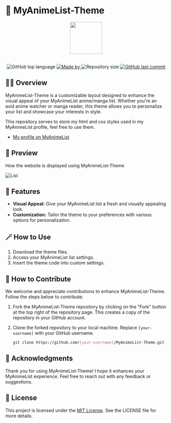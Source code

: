 # 🎨 MyAnimeList-Theme

<div id="top" align="center">
    <a href="https://github.com/Thomazrlima/MyAnimeList-Theme#readme">
        <img src="https://upload.wikimedia.org/wikipedia/commons/7/7a/MyAnimeList_Logo.png" width="100" height="100">
    </a>
  <br>
  <br>
</div>

<p align="center">
  <img alt="GitHub top language" src="https://img.shields.io/github/languages/top/Thomazrlima/MyAnimeList-Theme?color=2e51a1&labelColor=000000">

  <a href="https://www.linkedin.com/in/Thomazrlima/">
    <img alt="Made by" src="https://img.shields.io/static/v1?label=made%20by&message=Thomaz%20Lima&color=2e51a1&labelColor=000000)](https://www.linkedin.com/in/johnggli/">
  </a>

  <img alt="Repository size" src="https://img.shields.io/github/repo-size/Thomazrlima/MyAnimeList-Theme?color=2e51a1&labelColor=000000">

  <a href="https://github.com/Thomazrlima/MyAnimeList-Theme/commits/master">
    <img alt="GitHub last commit" src="https://img.shields.io/github/last-commit/Thomazrlima/MyAnimeList-Theme?color=2e51a1&labelColor=000000)](https://github.com/Thomazrlima/MyAnimeList-Theme/commits/master">
  </a>
</p>

## 😶‍🌫️ Overview

MyAnimeList-Theme is a customizable layout designed to enhance the visual appeal of your MyAnimeList anime/manga list. Whether you're an avid anime watcher or manga reader, this theme allows you to personalize your list and showcase your interests in style.

This repository serves to store my html and css styles used in my MyAnimeList profile, feel free to use them.
- [My profile on MyAnimeList](https://myanimelist.net/profile/ThomazSpoiler)

## 👀 Preview
How the website is displayed using MyAnimeList-Theme

![List](https://github.com/Thomazrlima/MyAnimeList-Theme/assets/126795323/fb402771-683c-4f3c-a282-c7efa52c1034)

## 🚀 Features

- **Visual Appeal:** Give your MyAnimeList list a fresh and visually appealing look.
- **Customization:** Tailor the theme to your preferences with various options for personalization.

## 🪄 How to Use

1. Download the theme files.
2. Access your MyAnimeList list settings.
3. Insert the theme code into custom settings.

## 🧐 How to Contribute

We welcome and appreciate contributions to enhance MyAnimeList-Theme. Follow the steps below to contribute:

1. Fork the MyAnimeList-Theme repository by clicking on the "Fork" button at the top right of the repository page. This creates a copy of the repository in your GitHub account.

2. Clone the forked repository to your local machine. Replace `[your-username]` with your GitHub username.

   ```bash
   git clone https://github.com/[your-username]/MyAnimeList-Theme.git

## 💞 Acknowledgments

Thank you for using MyAnimeList-Theme! I hope it enhances your MyAnimeList experience. Feel free to reach out with any feedback or suggestions.

## 📜 License

This project is licensed under the [MIT License](LICENSE). See the LICENSE file for more details.
